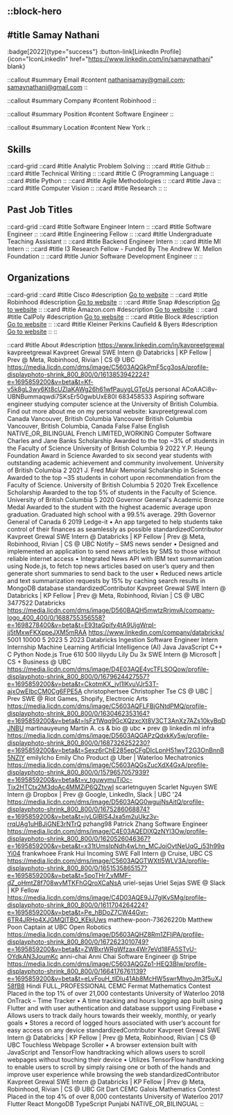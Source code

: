 ::block-hero
---
#title
Samay Nathani
---

:badge[2022]{type="success"}
:button-link[LinkedIn Profile]{icon="IconLinkedIn" href="https://www.linkedin.com/in/samaynathani" blank}

::callout
#summary
Email
#content
nathanisamay@gmail.com; samaynathani@gmail.com
::

::callout
#summary
Company
#content
Robinhood
::

::callout
#summary
Position
#content
Software Engineer
::

::callout
#summary
Location
#content
New York
::

## Skills
::card-grid
::card
#title
Analytic Problem Solving
::
::card
#title
Github
::
::card
#title
Technical Writing
::
::card
#title
C (Programming Language
::
::card
#title
Python
::
::card
#title
Agile Methodologies
::
::card
#title
Java
::
::card
#title
Computer Vision
::
::card
#title
Research
::
::

## Past Job Titles
::card-grid
::card
#title
Software Engineer Intern
::
::card
#title
Software Engineer
::
::card
#title
Engineering Fellow
::
::card
#title
Undergraduate Teaching Assistant
::
::card
#title
Backend Engineer Intern
::
::card
#title
Ml Intern
::
::card
#title
I3 Research Fellow - Funded By The Andrew W. Mellon Foundation
::
::card
#title
Junior Software Development Engineer
::
::

## Organizations
::card-grid
::card
#title
Cisco
#description
[Go to website](cisco.com)
::
::card
#title
Robinhood
#description
[Go to website](robinhood.com)
::
::card
#title
Snap
#description
[Go to website](snap.com)
::
::card
#title
Amazon.com
#description
[Go to website](amazon.es)
::
::card
#title
CalPoly
#description
[Go to website](calpolyjobs.org)
::
::card
#title
Block
#description
[Go to website](block.xyz)
::
::card
#title
Kleiner Perkins Caufield & Byers
#description
[Go to website](kpcb.com)
::
::

::card
#title
About
#description
https://www.linkedin.com/in/kavpreetgrewal kavpreetgrewal Kavpreet Grewal SWE Intern @ Databricks | KP Fellow | Prev @ Meta, Robinhood, Rivian | CS @ UBC https://media.licdn.com/dms/image/C5603AQGkPmF5cg3osA/profile-displayphoto-shrink_800_800/0/1613853942224?e=1695859200&v=beta&t=Kf-v5k8gL3wy6Kt8cUZIaKAWg26h61wfPauygLGTpUs personal ACoAACi8v-UBNBummaqwdi7SKsEr50gwbUxE80I 683458533 Aspiring software engineer studying computer science at the University of British Columbia. Find out more about me on my personal website: kavpreetgrewal.com Canada Vancouver, British Columbia Vancouver British Columbia Vancouver, British Columbia, Canada False False English NATIVE_OR_BILINGUAL French LIMITED_WORKING Computer Software Charles and Jane Banks Scholarship Awarded to the top ~3% of students in the Faculty of Science University of British Columbia 9 2022 Y.P. Heung Foundation Award in Science Awarded to six second year students with outstanding academic achievement and community involvement. University of British Columbia 2 2021 J. Fred Muir Memorial Scholarship in Science Awarded to the top ~35 students in cohort upon recommendation from the Faculty of Science. University of British Columbia 5 2020 Trek Excellence Scholarship Awarded to the top 5% of students in the Faculty of Science. University of British Columbia 5 2020 Governor General's Academic Bronze Medal Awarded to the student with the highest academic average upon graduation. 
Graduated high school with a 99.5% average. 29th Governor General of Canada 6 2019 Ledge-it • An app targeted to help students take control of their finances as seamlessly as possible standardizedContributor Kavpreet Grewal SWE Intern @ Databricks | KP Fellow | Prev @ Meta, Robinhood, Rivian | CS @ UBC Notify – SMS news sender • Designed and implemented an application to send news articles by SMS to those without reliable internet access
• Integrated News API with IBM text summarization using Node.js, to fetch top news articles based on user’s query and then generate short summaries to send back to the user
• Reduced news article and text summarization requests by 15% by caching search results in MongoDB database standardizedContributor Kavpreet Grewal SWE Intern @ Databricks | KP Fellow | Prev @ Meta, Robinhood, Rivian | CS @ UBC 3477522 Databricks https://media.licdn.com/dms/image/D560BAQH5mwtzRrjmvA/company-logo_400_400/0/1688755356558?e=1698278400&v=beta&t=E93taGpify4tA9UjgWrpI-jj5tMxwFKXppeJXM5mRAA https://www.linkedin.com/company/databricks/ 5001 10000 5 2023 5 2023 Databricks Ingestion Software Engineer Intern Internship Machine Learning Artificial Intelligence (AI) Java JavaScript C++ C Python Node.js True 610 500 lilyydu Lily Du 3x SWE Intern @ Microsoft | CS + Business @ UBC https://media.licdn.com/dms/image/D4E03AQE4vcTFLSOQow/profile-displayphoto-shrink_800_800/0/1679624427557?e=1695859200&v=beta&t=CkotmKX_jvl1lKvuVJr53T-ajxOwEIbcCM0Cg6FPE5A christophertsee Christopher Tse CS @ UBC | Prev SWE @ Riot Games, Shopify, Electronic Arts https://media.licdn.com/dms/image/C5603AQFLFBjGNtdPMQ/profile-displayphoto-shrink_800_800/0/1630462353164?e=1695859200&v=beta&t=lsFz1Wqq9GcXQzxcXt8V3CT3AnXz7AZs10kyBqDJNBU martinauyeung Martin A. cs & bio @ ubc • prev @ linkedin ml infra https://media.licdn.com/dms/image/D5603AQGAPzQdxkKy5w/profile-displayphoto-shrink_800_800/0/1687326252230?e=1695859200&v=beta&t=Sexz6rChE285epCFgDIcLpnH51wyT2G3OnBnnB5NZlY emilylcho Emily Cho Product @ Uber | Waterloo Mechatronics https://media.licdn.com/dms/image/C5603AQGsZucXdX4GxA/profile-displayphoto-shrink_800_800/0/1579657057939?e=1695859200&v=beta&t=v_tguwymuTiOc-Tix2HTCtx2M3doAc4MMZiP6QZtvwI scarletnguyen Scarlet Nguyen SWE Intern @ Dropbox | Prev @ Google, LinkedIn, Slack | UBC '24 https://media.licdn.com/dms/image/D5603AQG0wgujNsAitQ/profile-displayphoto-shrink_800_800/0/1675286068874?e=1695859200&v=beta&t=jyLGlBlS4Jxa5m2uUkz3v-rrqUAg1uHBJiGNE3rNTrQ pzhang98 Patrick Zhang Software Engineer https://media.licdn.com/dms/image/C4E03AQEDlXQzNYl3Ow/profile-displayphoto-shrink_800_800/0/1620526046367?e=1695859200&v=beta&t=x31tUmsIpNdh4wLhn_MCJoiOytNeUqG_i53h99qYi04 frankwhoee Frank Hui Incoming SWE Fall Intern @ Cruise, UBC CS https://media.licdn.com/dms/image/C5603AQGTWXtI5WLV3A/profile-displayphoto-shrink_800_800/0/1651535865157?e=1695859200&v=beta&t=5poTHr7_vMMF-dZ_oHmtZ8f708wvMTKFhGQroXCaNsA uriel-sejas Uriel Sejas SWE @ Slack | KP Fellow https://media.licdn.com/dms/image/C4D03AQE9JJ7gIKvSMg/profile-displayphoto-shrink_800_800/0/1611704264224?e=1695859200&v=beta&t=Pe_hBDoZ7CW44Gvr-6TR4JRHo4XJGMQlTBO_KEkjUws matthew-poon-73626220b Matthew Poon Captain at UBC Open Robotics https://media.licdn.com/dms/image/D5603AQHZ8Rm1ZFljPA/profile-displayphoto-shrink_800_800/0/1672623010749?e=1695859200&v=beta&t=ZWBxrWRgWfzax4Wr7eVd18FA5STvU-OYdkAN3JoumKc anni-chai Anni Chai Software Engineer @ Stripe https://media.licdn.com/dms/image/C5603AQGZp1-HEQ3BIw/profile-displayphoto-shrink_800_800/0/1664176761139?e=1695859200&v=beta&t=eLvFouH_tIDlu41Ab8McHW5swrMhyoJm3f5uXJ58fB8 Hindi FULL_PROFESSIONAL CEMC Fermat Mathematics Contest Placed in the top 1% of over 21,000 contestants University of Waterloo 2018 OnTrack – Time Tracker • A time tracking and hours logging app built using Flutter and with user authentication and database support using Firebase
• Allows users to track daily hours towards their weekly, monthly, or yearly goals
• Stores a record of logged hours associated with user’s account for easy access on any device standardizedContributor Kavpreet Grewal SWE Intern @ Databricks | KP Fellow | Prev @ Meta, Robinhood, Rivian | CS @ UBC Touchless Webpage Scroller • A browser extension built with JavaScript and TensorFlow handtracking which allows users to scroll webpages without touching their device
• Utilizes TensorFlow handtracking to enable users to scroll by simply raising one or both of the hands and improve user experience while browsing the web standardizedContributor Kavpreet Grewal SWE Intern @ Databricks | KP Fellow | Prev @ Meta, Robinhood, Rivian | CS @ UBC Git Dart CEMC Galois Mathematics Contest Placed in the top 4% of over 8,000 contestants University of Waterloo 2017 Flutter React MongoDB TypeScript Punjabi NATIVE_OR_BILINGUAL
::
